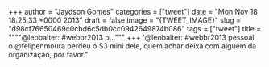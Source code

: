 
+++
author = "Jaydson Gomes"
categories = ["tweet"]
date = "Mon Nov 18 18:25:33 +0000 2013"
draft = false
image = "{TWEET_IMAGE}"
slug = "d98cf76650469c0cbd6c5db0cc0942649874b086"
tags = ["tweet"]
title = """"@leobalter: #webbr2013 p..."""
+++
'@leobalter: #webbr2013 pessoal, o @felipenmoura perdeu o S3 mini dele, quem achar deixa com alguém da organização, por favor."
